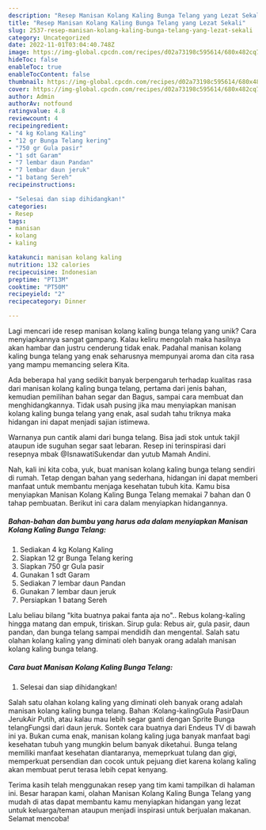 ```yaml
---
description: "Resep Manisan Kolang Kaling Bunga Telang yang Lezat Sekali"
title: "Resep Manisan Kolang Kaling Bunga Telang yang Lezat Sekali"
slug: 2537-resep-manisan-kolang-kaling-bunga-telang-yang-lezat-sekali
category: Uncategorized
date: 2022-11-01T03:04:40.748Z
image: https://img-global.cpcdn.com/recipes/d02a73198c595614/680x482cq70/manisan-kolang-kaling-bunga-telang-foto-resep-utama.jpg
hideToc: false
enableToc: true
enableTocContent: false
thumbnail: https://img-global.cpcdn.com/recipes/d02a73198c595614/680x482cq70/manisan-kolang-kaling-bunga-telang-foto-resep-utama.jpg
cover: https://img-global.cpcdn.com/recipes/d02a73198c595614/680x482cq70/manisan-kolang-kaling-bunga-telang-foto-resep-utama.jpg
author: Admin
authorAv: notfound
ratingvalue: 4.8
reviewcount: 4
recipeingredient:
- "4 kg Kolang Kaling"
- "12 gr Bunga Telang kering"
- "750 gr Gula pasir"
- "1 sdt Garam"
- "7 lembar daun Pandan"
- "7 lembar daun jeruk"
- "1 batang Sereh"
recipeinstructions:

- "Selesai dan siap dihidangkan!"
categories:
- Resep
tags:
- manisan
- kolang
- kaling

katakunci: manisan kolang kaling 
nutrition: 132 calories
recipecuisine: Indonesian
preptime: "PT13M"
cooktime: "PT50M"
recipeyield: "2"
recipecategory: Dinner

---
```





Lagi mencari ide resep manisan kolang kaling bunga telang yang unik? Cara menyiapkannya sangat gampang. Kalau keliru mengolah maka hasilnya akan hambar dan justru cenderung tidak enak. Padahal manisan kolang kaling bunga telang yang enak seharusnya mempunyai aroma dan cita rasa yang mampu memancing selera Kita.





Ada beberapa hal yang sedikit banyak berpengaruh terhadap kualitas rasa dari manisan kolang kaling bunga telang, pertama dari jenis bahan, kemudian pemilihan bahan segar dan Bagus, sampai cara membuat dan menghidangkannya. Tidak usah pusing jika mau menyiapkan manisan kolang kaling bunga telang yang enak,      asal sudah tahu triknya maka hidangan ini dapat menjadi sajian istimewa.














Warnanya pun cantik alami dari bunga telang. Bisa jadi stok untuk takjil ataupun ide suguhan segar saat lebaran. Resep ini terinspirasi dari resepnya mbak @IsnawatiSukendar dan yutub Mamah Andini.






Nah, kali ini kita coba, yuk, buat manisan kolang kaling bunga telang sendiri di rumah. Tetap dengan bahan yang sederhana, hidangan ini dapat memberi manfaat untuk membantu menjaga kesehatan tubuh kita. Kamu bisa menyiapkan Manisan Kolang Kaling Bunga Telang memakai 7 bahan dan 0 tahap pembuatan. Berikut ini cara dalam menyiapkan hidangannya.

<!--inarticleads1-->

##### Bahan-bahan dan bumbu yang harus ada dalam menyiapkan Manisan Kolang Kaling Bunga Telang:

1. Sediakan 4 kg Kolang Kaling
1. Siapkan 12 gr Bunga Telang kering
1. Siapkan 750 gr Gula pasir
1. Gunakan 1 sdt Garam
1. Sediakan 7 lembar daun Pandan
1. Gunakan 7 lembar daun jeruk
1. Persiapkan 1 batang Sereh


Lalu beliau bilang &#34;kita buatnya pakai fanta aja no&#34;.. Rebus kolang-kaling hingga matang dan empuk, tiriskan. Sirup gula: Rebus air, gula pasir, daun pandan, dan bunga telang sampai mendidih dan mengental. Salah satu olahan kolang kaling yang diminati oleh banyak orang adalah manisan kolang kaling bunga telang. 

<!--inarticleads2-->

##### Cara buat Manisan Kolang Kaling Bunga Telang:


1. Selesai dan siap dihidangkan!

Salah satu olahan kolang kaling yang diminati oleh banyak orang adalah manisan kolang kaling bunga telang. Bahan :Kolang-kalingGula PasirDaun JerukAir Putih, atau kalau mau lebih segar ganti dengan Sprite Bunga telangFungsi dari daun jeruk. Sontek cara buatnya dari Endeus TV di bawah ini ya. Bukan cuma enak, manisan kolang kaling juga banyak manfaat bagi kesehatan tubuh yang mungkin belum banyak diketahui. Bunga telang memiliki manfaat kesehatan diantaranya, memeprkuat tulang dan gigi, memperkuat persendian dan cocok untuk pejuang diet karena kolang kaling akan membuat perut terasa lebih cepat kenyang. 

Terima kasih telah menggunakan resep yang tim kami tampilkan di halaman ini. Besar harapan kami, olahan Manisan Kolang Kaling Bunga Telang yang mudah di atas dapat membantu kamu menyiapkan hidangan yang lezat untuk keluarga/teman ataupun menjadi inspirasi untuk berjualan makanan. Selamat mencoba!
